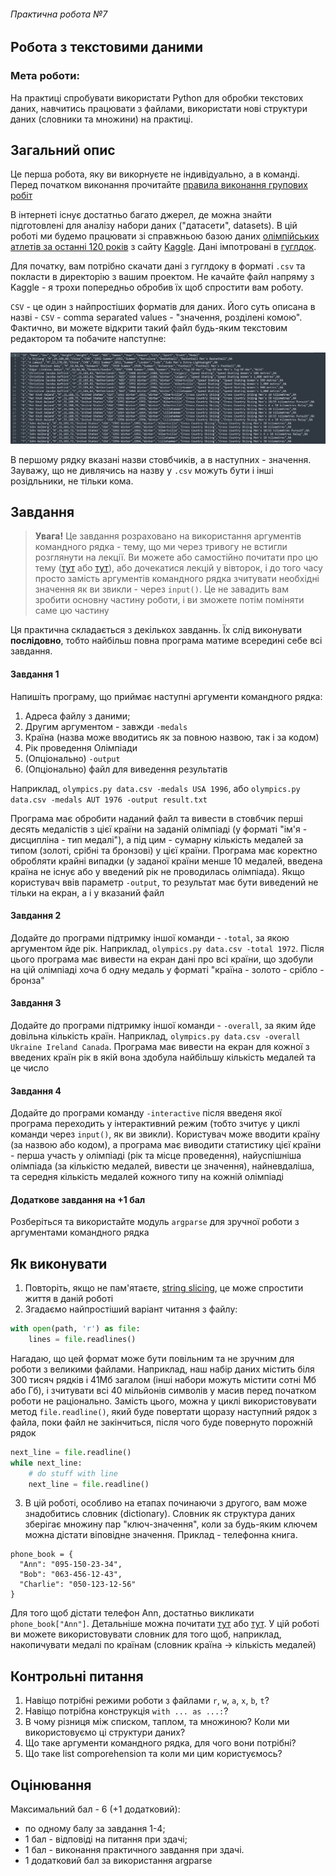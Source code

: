 ###### Практична робота №7
## Робота з текстовими даними

### Мета роботи:
На практиці спробувати використати Python для обробки текстових даних, навчитись працювати з файлами, використати нові структури даних (словники та множини) на практиці.

## Загальний опис

Це перша робота, яку ви викорнуєте не індивідуально, а в команді. Перед початком виконання прочитайте [правила виконання групових робіт](./group_rules.md)

В інтернеті існує достатньо багато джерел, де можна знайти підготовлені для аналізу набори даних ("датасети", datasets). В цій роботі ми будемо працювати зі справжньою базою даних [олімпійських атлетів за останні 120 років](https://www.kaggle.com/heesoo37/120-years-of-olympic-history-athletes-and-results) з сайту [Kaggle](https://www.kaggle.com/). Дані імпотровані в [гуглдок](https://docs.google.com/spreadsheets/d/1yuxIxtLh998CgoMA8d1ar7V-JCSpQAxepeZN5JJ5fxU/edit?usp=sharing).

Для початку, вам потрібно скачати дані з гуглдоку в форматі `.csv` та покласти в директорію з вашим проектом. Не качайте файл напряму з Kaggle - я трохи попередньо обробив їх щоб спростити вам роботу. 

`CSV` - це один з найпростіших форматів для даних. Його суть описана в назві - `CSV` - comma separated values - "значення, розділені комою". Фактично, ви можете відкрити такий файл будь-яким текстовим редактором та побачите напступне:

![CSV](./res/csv_sample.png "CSV")

В першому рядку вказані назви стовбчиків, а в наступних - значення. Зауважу, що не дивлячись на назву у `.csv` можуть бути і інші розідльники, не тільки кома.

## Завдання

> **Увага!** Це завдання розраховано на використання аргументів командного рядка - тему, що ми через тривогу не встигли розглянути на лекції. Ви можете або самостійно почитати про цю тему ([тут](https://www.digitalocean.com/community/tutorials/python-command-line-arguments) або [тут](https://machinelearningmastery.com/command-line-arguments-for-your-python-script/)), або дочекатися лекцій у вівторок, і до того часу просто замість аргументів командного рядка зчитувати необхідні значення як ви звикли - через `input()`. Це не завадить вам зробити основну частину роботи, і ви зможете потім поміняти саме цю частину

Ця практична складається з декількох завданнь. Їх слід виконувати **послідовно**, тобто найбільш повна програма матиме всередині себе всі завдання.

#### Завдання 1
Напишіть програму, що приймає наступні аргументи командного рядка:
1) Адреса файлу з даними;
2) Другим аргументом - завжди `-medals`
3) Країна (назва може вводитись як за повною назвою, так і за кодом)
4) Рік проведення Олімпіади
5) (Опціонально) `-output`
6) (Опціонально) файл для виведення результатів

Наприклад, `olympics.py data.csv -medals USA 1996`, або `olympics.py data.csv -medals AUT 1976 -output result.txt`

Програма має обробити наданий файл та вивести в стовбчик перші десять медалістів з цієї країни на заданій олімпіаді (у форматі "ім'я - дисципліна - тип медалі"), а під цим - сумарну кількість медалей за типом (золоті, срібні та бронзові) у цієї країни. Програма має коректно обробляти крайні випадки (у заданої країни менше 10 медалей, введена країна не існує або у введений рік не проводилась олімпіада). Якщо користувач ввів параметр `-output`, то результат має бути виведений не тільки на екран, а і у вказаний файл

#### Завдання 2
Додайте до програми підтримку іншої команди - `-total`, за якою аргументом йде рік. Наприклад, `olympics.py data.csv -total 1972`. Після цього програма має вивести на екран дані про всі країни, що здобули на цій олімпіаді хоча б одну медаль у форматі "країна - золото - срібло - бронза"

#### Завдання 3
Додайте до програми підтримку іншої команди - `-overall`, за яким йде довільна кількість країн. Наприклад, `olympics.py data.csv -overall Ukraine Ireland Canada`. Програма має вивести на екран для кожної з введених країн рік в якій вона здобула найбільшу кількість медалей та це число

#### Завдання 4
Додайте до програми команду `-interactive` після введеня якої програма переходить у інтерактивний режим (тобто зчитує у циклі команди через `input()`, як ви звикли). Користувач може вводити країну (за назвою або кодом), а програма має виводити статистику цієї країни - перша участь у олімпіаді (рік та місце проведення), найуспішніша олімпіада (за кількістю медалей, вивести це значення), найневдаліша, та середня кількість медалей кожного типу на кожній олімпіаді

#### Додаткове завдання на +1 бал
Розберіться та використайте модуль `argparse` для зручної роботи з аргументами командного рядка

## Як виконувати

1. Повторіть, якщо не пам'ятаєте, [string slicing](https://www.freecodecamp.org/news/python-substring-how-to-slice-a-string/), це може спростити життя в даній роботі
2. Згадаємо найпростіший варіант читання з файлу:
```Python
with open(path, 'r') as file:
    lines = file.readlines()
```
Нагадаю, що цей формат може бути повільним та не зручним для роботи з великими файлами. Наприклад, наш набір даних містить біля 300 тисяч рядків і 41Мб загалом (інші набори можуть містити сотні Мб або Гб), і зчитувати всі 40 мільйонів символів у масив перед початком роботи не раціонально. Замість цього, можна у циклі використовувати метод `file.readline()`, який буде повертати щоразу наступний рядок з файла, поки файл не закінчиться, після чого буде повернуто порожній рядок
```Python
next_line = file.readline()
while next_line:
    # do stuff with line
    next_line = file.readline()
```
3. В цій роботі, особливо на етапах починаючи з другого, вам може знадобитись словник (dictionary). Словник як структура даних зберігає множину пар "ключ-значення", коли за будь-яким ключем можна дістати віповідне значення. Приклад - телефонна книга.
```
phone_book = {
  "Ann": "095-150-23-34",
  "Bob": "063-456-12-43",
  "Charlie": "050-123-12-56"
}
```
Для того щоб дістати телефон Ann, достатньо викликати `phone_book["Ann"]`. Детальніше можна почитати [тут](https://www.w3schools.com/python/python_dictionaries.asp) або [тут](https://www.programiz.com/python-programming/dictionary). У цій роботі ви можете використовувати словник для того щоб, наприклад, накопичувати медалі по країнам (словник країна -> кількість медалей)

## Контрольні питання
1. Навіщо потрібні режими роботи з файлами `r`, `w`, `a`, `x`, `b`, `t`?
2. Навіщо потрібна конструкція `with ... as ...:`?
3. В чому різниця між списком, таплом, та множиною? Коли ми використовуємо ці структури даних?
4. Що таке аргументи командного рядка, для чого вони потрібні?
5. Що таке list comporehension та коли ми цим користуємось?

## Оцінювання

Максимальний бал - 6 (+1 додатковий):
- по одному балу за завдання 1-4;
- 1 бал - відповіді на питання при здачі;
- 1 бал - виконання практичного завдання при здачі.
- 1 додатковий бал за використання argparse
